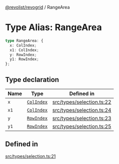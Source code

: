 [@revolist/revogrid](README.md) / RangeArea

# Type Alias: RangeArea

```ts
type RangeArea: {
  x: ColIndex;
  x1: ColIndex;
  y: RowIndex;
  y1: RowIndex;
};
```

## Type declaration

| Name | Type | Defined in |
| ------ | ------ | ------ |
| `x` | [`ColIndex`](TypeAlias.ColIndex.md) | [src/types/selection.ts:22](https://github.com/revolist/revogrid/blob/786bfc578aeb724125d022c69d878eb830c54a23/src/types/selection.ts#L22) |
| `x1` | [`ColIndex`](TypeAlias.ColIndex.md) | [src/types/selection.ts:24](https://github.com/revolist/revogrid/blob/786bfc578aeb724125d022c69d878eb830c54a23/src/types/selection.ts#L24) |
| `y` | [`RowIndex`](TypeAlias.RowIndex.md) | [src/types/selection.ts:23](https://github.com/revolist/revogrid/blob/786bfc578aeb724125d022c69d878eb830c54a23/src/types/selection.ts#L23) |
| `y1` | [`RowIndex`](TypeAlias.RowIndex.md) | [src/types/selection.ts:25](https://github.com/revolist/revogrid/blob/786bfc578aeb724125d022c69d878eb830c54a23/src/types/selection.ts#L25) |

## Defined in

[src/types/selection.ts:21](https://github.com/revolist/revogrid/blob/786bfc578aeb724125d022c69d878eb830c54a23/src/types/selection.ts#L21)
